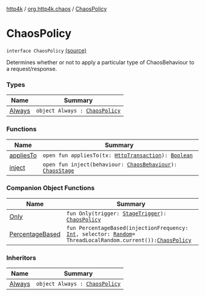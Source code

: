 [http4k](../../index.md) / [org.http4k.chaos](../index.md) / [ChaosPolicy](./index.md)

# ChaosPolicy

`interface ChaosPolicy` [(source)](https://github.com/http4k/http4k/blob/master/http4k-testing-chaos/src/main/kotlin/org/http4k/chaos/ChaosPolicy.kt#L10)

Determines whether or not to apply a particular type of ChaosBehaviour to a request/response.

### Types

| Name | Summary |
|---|---|
| [Always](-always/index.md) | `object Always : `[`ChaosPolicy`](./index.md) |

### Functions

| Name | Summary |
|---|---|
| [appliesTo](applies-to.md) | `open fun appliesTo(tx: `[`HttpTransaction`](../../org.http4k.core/-http-transaction/index.md)`): `[`Boolean`](https://kotlinlang.org/api/latest/jvm/stdlib/kotlin/-boolean/index.html) |
| [inject](inject.md) | `open fun inject(behaviour: `[`ChaosBehaviour`](../-chaos-behaviour/index.md)`): `[`ChaosStage`](../-chaos-stage/index.md) |

### Companion Object Functions

| Name | Summary |
|---|---|
| [Only](-only.md) | `fun Only(trigger: `[`StageTrigger`](../-stage-trigger.md)`): `[`ChaosPolicy`](./index.md) |
| [PercentageBased](-percentage-based.md) | `fun PercentageBased(injectionFrequency: `[`Int`](https://kotlinlang.org/api/latest/jvm/stdlib/kotlin/-int/index.html)`, selector: `[`Random`](http://docs.oracle.com/javase/6/docs/api/java/util/Random.html)` = ThreadLocalRandom.current()): `[`ChaosPolicy`](./index.md) |

### Inheritors

| Name | Summary |
|---|---|
| [Always](-always/index.md) | `object Always : `[`ChaosPolicy`](./index.md) |
